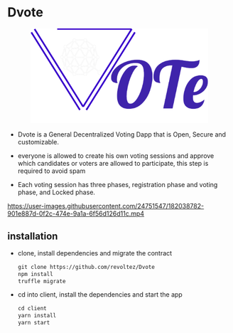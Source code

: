 # Dvote

<p align="center">
<img src="./Logo.png" heigh="400px" width="400px" class="center"></p>
</p>

- Dvote is a General Decentralized Voting Dapp that is Open, Secure and customizable.

- everyone is allowed to create his own voting sessions and approve which candidates or voters are allowed to participate, this step is required to avoid spam

- Each voting session has three phases, registration phase and voting phase, and Locked phase.



https://user-images.githubusercontent.com/24751547/182038782-901e887d-0f2c-474e-9a1a-6f56d126d11c.mp4



## installation

- clone, install dependencies and migrate the contract

  ```
  git clone https://github.com/revoltez/Dvote
  npm install
  truffle migrate
  ```

- cd into client, install the dependencies and start the app

  ```
  cd client
  yarn install
  yarn start
  ```
